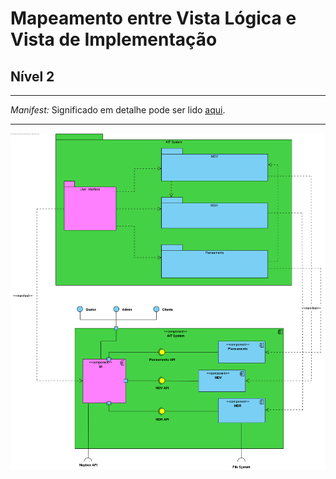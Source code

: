 # Mapeamento entre Vista Lógica e Vista de Implementação
## Nível 2

--------------------------------

*Manifest:* Significado em detalhe pode ser lido [aqui](https://www.uml-diagrams.org/deployment-diagrams.html#manifestation).

--------------------------------


![VL_I](VL_I.png)
